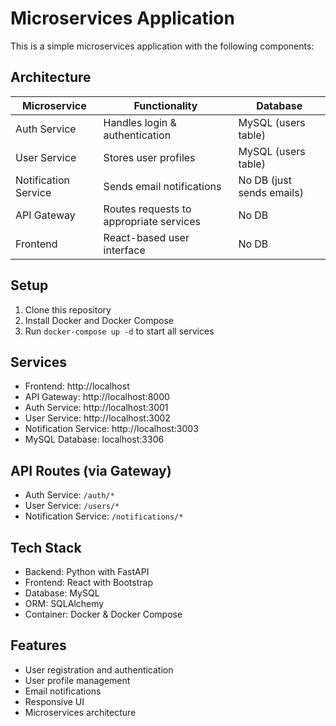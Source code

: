 # Microservices Application

This is a simple microservices application with the following components:

## Architecture

| Microservice | Functionality | Database |
|--------------|--------------|----------|
| Auth Service | Handles login & authentication | MySQL (users table) |
| User Service | Stores user profiles | MySQL (users table) |
| Notification Service | Sends email notifications | No DB (just sends emails) |
| API Gateway | Routes requests to appropriate services | No DB |
| Frontend | React-based user interface | No DB |

## Setup

1. Clone this repository
2. Install Docker and Docker Compose
3. Run `docker-compose up -d` to start all services

## Services

- Frontend: http://localhost
- API Gateway: http://localhost:8000
- Auth Service: http://localhost:3001
- User Service: http://localhost:3002
- Notification Service: http://localhost:3003
- MySQL Database: localhost:3306

## API Routes (via Gateway)

- Auth Service: `/auth/*`
- User Service: `/users/*`
- Notification Service: `/notifications/*`

## Tech Stack

- Backend: Python with FastAPI
- Frontend: React with Bootstrap
- Database: MySQL
- ORM: SQLAlchemy
- Container: Docker & Docker Compose

## Features

- User registration and authentication
- User profile management
- Email notifications
- Responsive UI
- Microservices architecture 